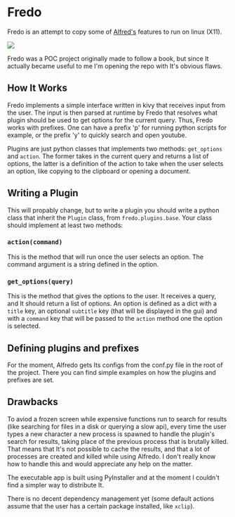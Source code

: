 # Fredo
Fredo is an attempt to copy some of [Alfred's](https://www.alfredapp.com/) features to run on linux (X11).

![](https://media.giphy.com/media/otSTuknFf503Rvfzjg/giphy.gif)

Fredo was a POC project originally made to follow a book, but since It actually became useful to me I'm opening the repo with It's obvious flaws.

## How It Works
Fredo implements a simple interface written in kivy that receives input from the user. The input is then parsed at runtime by Fredo that resolves what plugin should be used to get options for the current query. Thus, Fredo works with prefixes. One can have a prefix 'p' for running python scripts for example, or the prefix 'y' to quickly search and open youtube.

Plugins are just python classes that implements two methods: `get_options` and `action`. The former takes in the current query and returns a list of options, the latter is a definition of the action to take when the user selects an option, like copying to the clipboard or opening a document.

## Writing a Plugin
This will propably change, but to write a plugin you should write a python class that inherit the `Plugin` class, from `fredo.plugins.base`. Your class should implement at least two methods:

### `action(command)`
This is the method that will run once the user selects an option. The command argument is a string defined in the option.

### `get_options(query)`
This is the method that gives the options to the user. It receives a query, and It should return a list of options. An option is defined as a dict with a `title` key, an optional `subtitle` key (that will be displayed in the gui) and with a `command` key that will be passed to the `action` method one the option is selected.

## Defining plugins and prefixes
For the moment, Alfredo gets Its configs from the conf.py file in the root of the project. There you can find simple examples on how the plugins and prefixes are set.

## Drawbacks
To aviod a frozen screen while expensive functions run to search for results (like searching for files in a disk or querying a slow api), every time the user types a new character a new process is spawned to handle the plugin's search for results, taking place of the previous process that is brutally killed. That means that It's not possible to cache the results, and that a lot of processes are created and killed while using Alfredo.
I don't really know how to handle this and would appreciate any help on the matter.

The executable app is built using PyInstaller and at the moment I couldn't find a simpler way to distribute It.

There is no decent dependency management yet (some default actions assume that the user has a certain package installed, like `xclip`).
